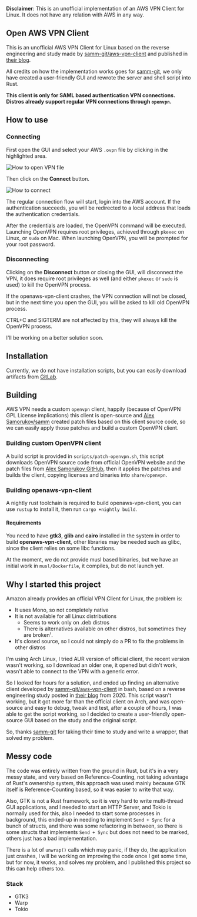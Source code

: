 **Disclaimer**: This is an unofficial implementation of an AWS VPN Client for Linux. It does not have any relation with AWS in any way.

## Open AWS VPN Client

This is an unofficial AWS VPN Client for Linux based on the reverse engineering and study made by [samm-git/aws-vpn-client](https://github.com/samm-git/aws-vpn-client) and published in [their blog](https://smallhacks.wordpress.com/2020/07/08/aws-client-vpn-internals/).

All credits on how the implementation works goes for [samm-git](https://github.com/samm-git/aws-vpn-client), we only have created a user-friendly GUI and rewrote the server and shell script into Rust.

**This client is only for SAML based authentication VPN connections. Distros already support regular VPN connections through `openvpn`.**

## How to use

### Connecting

First open the GUI and select your AWS `.ovpn` file by clicking in the highlighted area.

![How to open VPN file](gui1.png)

Then click on the **Connect** button.

![How to connect](gui2.png)

The regular connection flow will start, login into the AWS account. If the authentication succeeds, you will be redirected to a local address that loads the authentication credentials.

After the credentials are loaded, the OpenVPN command will be executed. Launching OpenVPN requires root privileges, achieved through `pkexec` on Linux, or `sudo` on Mac. When launching OpenVPN, you will be prompted for your root password.

### Disconnecting

Clicking on the **Disconnect** button or closing the GUI, will disconnect the VPN, it does require root privileges as well (and either `pkexec` or `sudo` is used) to kill the OpenVPN process.

If the openaws-vpn-client crashes, the VPN connection will not be closed, but in the next time you open the GUI, you will be asked to kill old OpenVPN process.

CTRL+C and SIGTERM are not affected by this, they will always kill the OpenVPN process.

I'll be working on a better solution soon.

## Installation

Currently, we do not have installation scripts, but you can easily download artifacts from [GitLab](https://gitlab.com/Kores/openaws-vpn-client/-/packages).

## Building

AWS VPN needs a custom `openvpn` client, happily (because of OpenVPN GPL License implications) this client is open-source and [Alex Samorukov/samm](http://samm.kiev.ua/) created patch files based on this client source code, so we can easily apply those patches and build a custom OpenVPN client.

### Building custom OpenVPN client

A build script is provided in `scripts/patch-openvpn.sh`, this script downloads OpenVPN source code from official OpenVPN website and the patch files from [Alex Samorukov GitHub](https://github.com/samm-git/aws-vpn-client), then it applies the patches and builds the client, copying licenses and binaries into `share/openvpn`.

### Building openaws-vpn-client

A nightly rust toolchain is required to build openaws-vpn-client, you can use `rustup` to install it, then run `cargo +nightly build`.

#### Requirements

You need to have **gtk3**, **glib** and **cairo** installed in the system in order to build **openaws-vpn-client**, other libraries may be needed such as glibc, since the client relies on some libc functions.

At the moment, we do not provide musl based binaries, but we have an initial work in `musl/Dockerfile`, it compiles, but do not launch yet.

## Why I started this project

Amazon already provides an official VPN Client for Linux, the problem is:

- It uses Mono, so not completely native
- It is not available for all Linux distributions
  - Seems to work only on .deb distros
  - There is alternatives available on other distros, but sometimes they are broken¹.
- It's closed source, so I could not simply do a PR to fix the problems in other distros

I'm using Arch Linux, I tried AUR version of official client, the recent version wasn't working, so I download an older one, it opened but didn't work, wasn't able to connect to the VPN with a generic error.

So I looked for hours for a solution, and ended up finding an alternative client developed by [samm-git/aws-vpn-client](https://github.com/samm-git/aws-vpn-client) in bash, based on a reverse engineering study posted in [their blog](https://smallhacks.wordpress.com/2020/07/08/aws-client-vpn-internals/) from 2020. 
This script wasn't working, but it got more far than the official client on Arch, and was open-source and easy to debug, tweak and test, after a couple of hours, I was able to get the script working, so I decided to create a user-friendly open-source GUI based on the study and the original script.

So, thanks [samm-git](https://github.com/samm-git/aws-vpn-client) for taking their time to study and write a wrapper, that solved my problem.


## Messy code

The code was entirely written from the ground in Rust, but it's in a very messy state, and very based on Reference-Counting, not taking advantage of Rust's ownership system, this approach was used mainly because GTK itself is Reference-Counting based, so it was easier to write that way.

Also, GTK is not a Rust framework, so it is very hard to write multi-thread GUI applications, and I needed to start an HTTP Server, and Tokio is normally used for this, also I needed to start some processes in background, this ended-up in needing to implement `Send + Sync` for a bunch of structs, and there was some refactoring in between, so there is some structs that implements `Send + Sync` but does not need to be marked, others just has a bad implementation.

There is a lot of `unwrap()` calls which may panic, if they do, the application just crashes, I will be working on improving the code once I get some time, but for now, it works, and solves my problem, and I published this project so this can help others too.

### Stack

- GTK3
- Warp
- Tokio
